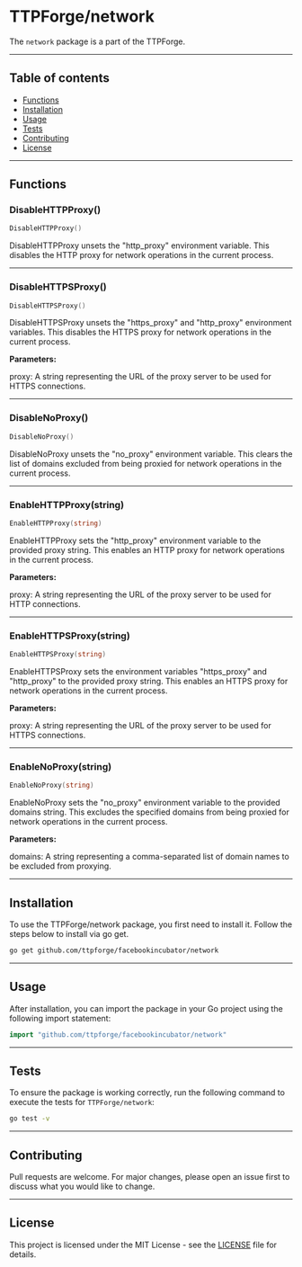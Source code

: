 # TTPForge/network

The `network` package is a part of the TTPForge.

---

## Table of contents

- [Functions](#functions)
- [Installation](#installation)
- [Usage](#usage)
- [Tests](#tests)
- [Contributing](#contributing)
- [License](#license)

---

## Functions

### DisableHTTPProxy()

```go
DisableHTTPProxy()
```

DisableHTTPProxy unsets the "http_proxy" environment variable.
This disables the HTTP proxy for network operations in the current process.

---

### DisableHTTPSProxy()

```go
DisableHTTPSProxy()
```

DisableHTTPSProxy unsets the "https_proxy" and "http_proxy"
environment variables. This disables the HTTPS proxy for network
operations in the current process.

**Parameters:**

proxy: A string representing the URL of the proxy server to be used for HTTPS connections.

---

### DisableNoProxy()

```go
DisableNoProxy()
```

DisableNoProxy unsets the "no_proxy" environment variable.
This clears the list of domains excluded from being
proxied for network operations in the current process.

---

### EnableHTTPProxy(string)

```go
EnableHTTPProxy(string)
```

EnableHTTPProxy sets the "http_proxy" environment variable
to the provided proxy string. This enables an HTTP proxy
for network operations in the current process.

**Parameters:**

proxy: A string representing the URL of the proxy server to be used for HTTP connections.

---

### EnableHTTPSProxy(string)

```go
EnableHTTPSProxy(string)
```

EnableHTTPSProxy sets the environment variables "https_proxy"
and "http_proxy" to the provided proxy string.
This enables an HTTPS proxy for network operations in the current process.

**Parameters:**

proxy: A string representing the URL of the proxy server to be used for HTTPS connections.

---

### EnableNoProxy(string)

```go
EnableNoProxy(string)
```

EnableNoProxy sets the "no_proxy" environment variable to
the provided domains string. This excludes the specified domains
from being proxied for network operations in the current process.

**Parameters:**

domains: A string representing a comma-separated list of domain names
to be excluded from proxying.

---

## Installation

To use the TTPForge/network package, you first need to install it.
Follow the steps below to install via go get.

```bash
go get github.com/ttpforge/facebookincubator/network
```

---

## Usage

After installation, you can import the package in your Go project
using the following import statement:

```go
import "github.com/ttpforge/facebookincubator/network"
```

---

## Tests

To ensure the package is working correctly, run the following
command to execute the tests for `TTPForge/network`:

```bash
go test -v
```

---

## Contributing

Pull requests are welcome. For major changes,
please open an issue first to discuss what
you would like to change.

---

## License

This project is licensed under the MIT
License - see the [LICENSE](../LICENSE)
file for details.
